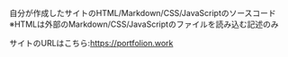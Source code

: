 自分が作成したサイトのHTML/Markdown/CSS/JavaScriptのソースコード
※HTMLは外部のMarkdown/CSS/JavaScriptのファイルを読み込む記述のみ

サイトのURLはこちら:https://portfolion.work

